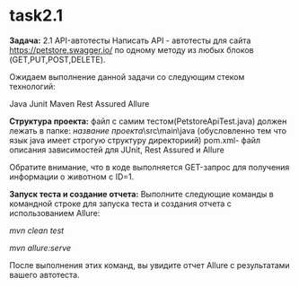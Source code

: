 # task2.1
**Задача:**
2.1 API-автотесты
Написать API - автотесты для сайта https://petstore.swagger.io/ по одному методу из любых блоков (GET,PUT,POST,DELETE). 

Ожидаем выполнение данной задачи со следующим стеком технологий:

Java
Junit
Maven
Rest Assured
Allure

**Структура проекта:**
файл с самим тестом(PetstoreApiTest.java) должен лежать в папке: *название проекта*\src\main\java (обусловленно тем что язык java имеет строгую структуру директориий)
pom.xml- файл описания зависимостей для JUnit, Rest Assured и Allure

Обратите внимание, что в коде выполняется GET-запрос для получения информации о животном с ID=1.

**Запуск теста и создание отчета:**
Выполните следующие команды в командной строке для запуска теста и создания отчета с использованием Allure:

_mvn clean test_

_mvn allure:serve_

После выполнения этих команд, вы увидите отчет Allure с результатами вашего автотеста.

